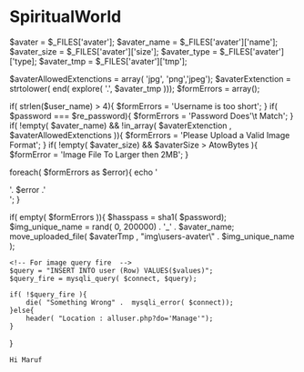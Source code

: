 # SpiritualWorld

<!-- form theke newa Data -->
$avater = $_FILES['avater'];
$avater_name = $_FILES['avater']['name'];
$avater_size = $_FILES['avater']['size'];
$avater_type = $_FILES['avater']['type];
$avater_tmp = $_FILES['avater']['tmp'];


$avaterAllowedExtenctions = array( 'jpg', 'png','jpeg');
$avaterExtenction = strtolower( end( explore( '.', $avater_tmp  )));
$formErrors = array();

if( strlen($user_name) > 4){
    $formErrors = 'Username is too short';
}
if( $password === $re_password){
    $formErrors = 'Password Does'\t Match';
}
if( !empty( $avater_name) && !in_array( $avaterExtenction , $avaterAllowedExtenctions )){
    $formErrors = 'Please Upload a Valid Image Format';
}
if( !empty( $avater_size) && $avaterSize > AtowBytes ){
    $formError = 'Image File To Larger then 2MB';
}

foreach( $formErrors as $error){
    echo '<div class="alert alert-warning">'. $error .'</div>';
}

if( empty( $formErrors )){
    <!-- encrypted password -->
    $hasspass = sha1( $password);
    <!-- img unique name gnarate -->
    $img_unique_name = rand( 0, 200000)  . '_' .  $avater_name;
    move_uploaded_file( $avaterTmp , "img\users-avater\\" .  $img_unique_name );

    <!-- For image query fire  -->
    $query = "INSERT INTO user (Row) VALUES($values)";
    $query_fire = mysqli_query( $connect, $query);

    if( !$query_fire ){
        die( "Something Wrong" .  mysqli_error( $connect));
    }else{
        header( "Location : alluser.php?do='Manage'");
    }
}

```
Hi Maruf
```



